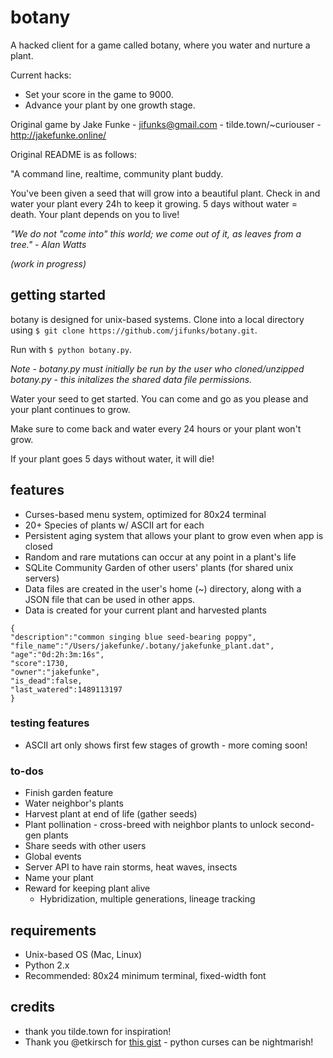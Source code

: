 # botany

A hacked client for a game called botany, where you water and nurture a plant.

Current hacks:
 - Set your score in the game to 9000.
 - Advance your plant by one growth stage.

Original game by Jake Funke - jifunks@gmail.com - tilde.town/~curiouser - http://jakefunke.online/

Original README is as follows:

"A command line, realtime, community plant buddy.

You've been given a seed that will grow into a beautiful plant.
Check in and water your plant every 24h to keep it growing. 5 days without water = death. Your plant depends on you to live!

*"We do not "come into" this world; we come out of it, as leaves from a tree." - Alan Watts*

*(work in progress)*

## getting started
botany is designed for unix-based systems. Clone into a local directory using `$ git clone https://github.com/jifunks/botany.git`.

Run with `$ python botany.py`.

*Note - botany.py must initially be run by the user who cloned/unzipped
botany.py - this initalizes the shared data file permissions.*

Water your seed to get started. You can come and go as you please and your plant continues to grow.

Make sure to come back and water every 24 hours or your plant won't grow.

If your plant goes 5 days without water, it will die!


## features
* Curses-based menu system, optimized for 80x24 terminal
* 20+ Species of plants w/ ASCII art for each
* Persistent aging system that allows your plant to grow even when app is closed
* Random and rare mutations can occur at any point in a plant's life
* SQLite Community Garden of other users' plants (for shared unix servers)
* Data files are created in the user's home (~) directory, along with a JSON file that can be used in other apps.
 * Data is created for your current plant and harvested plants

```
{
"description":"common singing blue seed-bearing poppy",
"file_name":"/Users/jakefunke/.botany/jakefunke_plant.dat",
"age":"0d:2h:3m:16s",
"score":1730,
"owner":"jakefunke",
"is_dead":false,
"last_watered":1489113197
}
```

### testing features
* ASCII art only shows first few stages of growth - more coming soon!

### to-dos
* Finish garden feature
 * Water neighbor's plants
* Harvest plant at end of life (gather seeds)
 * Plant pollination - cross-breed with neighbor plants to unlock second-gen plants
 * Share seeds with other users
* Global events
 * Server API to have rain storms, heat waves, insects
* Name your plant
* Reward for keeping plant alive
  * Hybridization, multiple generations, lineage tracking

## requirements
* Unix-based OS (Mac, Linux)
* Python 2.x
* Recommended: 80x24 minimum terminal, fixed-width font

## credits
* thank you tilde.town for inspiration!
* Thank you @etkirsch for [this gist](https://gist.github.com/etkirsch/53505478f53aeeac24a5) - python curses can be nightmarish!

